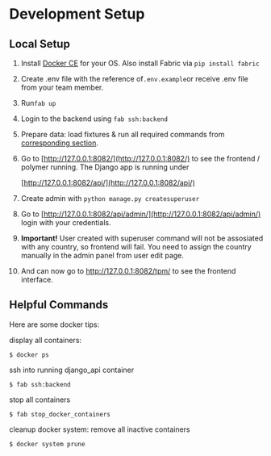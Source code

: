 # Development Setup

## Local Setup <a id="local-setup"></a>

1. Install [Docker CE](https://docs.docker.com/engine/installation/) for your OS. Also install Fabric via `pip install fabric`
2. Create .env file with the reference of`.env.example`or receive .env file from your team member.
3. Run`fab up`
4. Login to the backend using `fab ssh:backend`
5. Prepare data: load fixtures & run all required commands from [corresponding section](fixtures-and-management-commands-todo.md).
6. Go to [http://127.0.0.1:8082/](http://127.0.0.1:8082/) to see the frontend / polymer running. The Django app is running under

   ​[http://127.0.0.1:8082/api/](http://127.0.0.1:8082/api/)​

7. Create admin with `python manage.py createsuperuser`
8. Go to [http://127.0.0.1:8082/api/admin/](http://127.0.0.1:8082/api/admin/) login with your credentials.
9. **Important!** User created with superuser command will not be assosiated with any country, so frontend will fail. You need to assign the country manually in the admin panel from user edit page.
10.  And can now go to ​http://127.0.0.1:8082/tpm/ to see the frontend interface.

## Helpful Commands <a id="helpful-commands"></a>

Here are some docker tips:

display all containers:

```text
$ docker ps
```

ssh into running django\_api container

```text
$ fab ssh:backend
```

stop all containers

```text
$ fab stop_docker_containers
```

cleanup docker system: remove all inactive containers

```text
$ docker system prune
```


